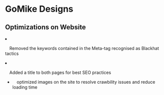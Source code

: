 <html lang="en">
<head></head>
<body>
<h1>GoMike Designs</h1>

<h2>Optimizations on Website</h2>
<li><p>&emsp;Removed the keywords contained in the Meta-tag recognised as Blackhat tactics</p></li>
<li><p>&emsp;Added a title to both pages for best SEO practices</p></li><ul>
<li><p>&emsp;optimized images on the site to resolve crawbility issues and reduce loading time</p></li>
